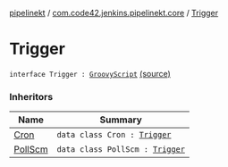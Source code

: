 [pipelinekt](../index.md) / [com.code42.jenkins.pipelinekt.core](index.md) / [Trigger](./-trigger.md)

# Trigger

`interface Trigger : `[`GroovyScript`](../com.code42.jenkins.pipelinekt.core.writer/-groovy-script/index.md) [(source)](https://github.com/code42/pipelinekt/tree/master/core/src/main/kotlin/com/code42/jenkins/pipelinekt/core/Trigger.kt#L5)

### Inheritors

| Name | Summary |
|---|---|
| [Cron](../com.code42.jenkins.pipelinekt.internal.triggers/-cron/index.md) | `data class Cron : `[`Trigger`](./-trigger.md) |
| [PollScm](../com.code42.jenkins.pipelinekt.internal.triggers/-poll-scm/index.md) | `data class PollScm : `[`Trigger`](./-trigger.md) |
